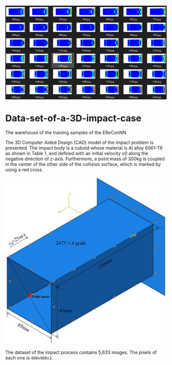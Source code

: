 ![](./impact_case.jpg)

# Data-set-of-a-3D-impact-case
The warehouse of the training samples of the EReConNN

The 3D Computer Aided Design (CAD) model of the impact problem is presented. The impact body is a cuboid whose material is Al alloy 6061-T6 as shown in Table 1, and defined with an initial velocity v0 along the negative direction of z-axis. Furthermore, a point mass of 300kg is coupled in the center of the other side of the collision surface, which is marked by using a red cross.

![](./The_CAD_model_of_the_impact_case.jpg)

The dataset of the impact process contains 5,633 images. The pixels of each one is `480x960x3`.
